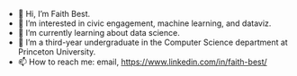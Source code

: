 - 👋 Hi, I’m Faith Best.
- 👀 I’m interested in civic engagement, machine learning, and dataviz.
- 🌱 I’m currently learning about data science.
- 💞️ I’m a third-year undergraduate in the Computer Science department at Princeton University.
- 📫 How to reach me: email, https://www.linkedin.com/in/faith-best/

<!---
ibringfaith/ibringfaith is a ✨ special ✨ repository because its `README.md` (this file) appears on your GitHub profile.
You can click the Preview link to take a look at your changes.
--->
